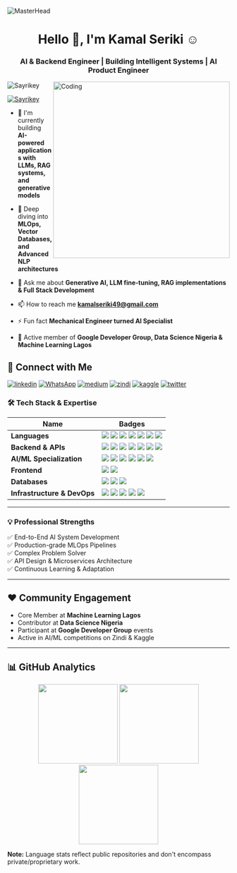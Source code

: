 ![MasterHead](https://img.freepik.com/premium-vector/software-developer-character-programmer-develops-code-illustration_80590-7310.jpg?w=1380)
<h1 align="center">Hello 👋, I'm Kamal Seriki ☺</h1>
<h3 align="center">AI & Backend Engineer | Building Intelligent Systems | AI Product Engineer</h3>
<img align= "right" alt="Coding" width="400" src="https://media4.giphy.com/media/SWoSkN6DxTszqIKEqv/giphy.gif?cid=ecf05e479m3lbjwgjj3sk1sgoy7uzqioqibu1p5mhft9mw9w&rid=giphy.gif&ct=g">

<p align="left"> <img src="https://komarev.com/ghpvc/?username=Sayrikey1&label=Profile%20views&color=0e75b6&style=flat" alt="Sayrikey" /> </p>

<p align="left"> <a href="https://twitter.com/Sayrikey" target="blank"><img src="https://img.shields.io/twitter/follow/Sayrikey?logo=twitter&style=for-the-badge" alt="Sayrikey" /></a> </p>

- 🔭 I'm currently building **AI-powered applications with LLMs, RAG systems, and generative models**

- 🌱 Deep diving into **MLOps, Vector Databases, and Advanced NLP architectures**

- 💬 Ask me about **Generative AI, LLM fine-tuning, RAG implementations & Full Stack Development**

- 📫 How to reach me **kamalseriki49@gmail.com**

- ⚡ Fun fact **Mechanical Engineer turned AI Specialist**

- 👥 Active member of **Google Developer Group, Data Science Nigeria & Machine Learning Lagos**

## 🔗 Connect with Me
[![linkedin](https://img.shields.io/badge/linkedin-0A66C2?style=for-the-badge&logo=linkedin&logoColor=white)](https://www.linkedin.com/in/kamal-seriki-9263a2144/)
[![WhatsApp](https://img.shields.io/badge/WhatsApp-25D366?style=for-the-badge&logo=whatsapp&logoColor=white)](https://wa.me/2349064882112)
[![medium](https://img.shields.io/badge/medium-fff?style=for-the-badge&logo=medium&logoColor=black)](https://medium.com/@kamalseriki49)
[![zindi](https://img.shields.io/badge/zindi-fff?style=for-the-badge&logo=zindi&logoColor=blue)](https://zindi.africa/users/Sayrikey1)
[![kaggle](https://img.shields.io/badge/kaggle-20BEFF?style=for-the-badge&logo=kaggle&logoColor=white)](https://www.kaggle.com/kamalseriki)
[![twitter](https://img.shields.io/badge/twitter-1DA1F2?style=for-the-badge&logo=twitter&logoColor=white)](https://x.com/Sayrikey)

### 🛠 Tech Stack & Expertise

Name | Badges
--- | --- 
**Languages**  |  <img src="https://img.shields.io/badge/TypeScript-3178C6?style=for-the-badge&logo=typescript&logoColor=white" /> <img src="https://img.shields.io/badge/Python-3776AB?style=for-the-badge&logo=python&logoColor=white" /> <img src="https://img.shields.io/badge/JavaScript-F7DF1E?style=for-the-badge&logo=javascript&logoColor=black" /> <img src="https://img.shields.io/badge/Solidity-363636?style=for-the-badge&logo=solidity&logoColor=white" /> <img src="https://img.shields.io/badge/C-A8B9CC?style=for-the-badge&logo=c&logoColor=white" /> <img src="https://img.shields.io/badge/HTML5-E34F26?style=for-the-badge&logo=html5&logoColor=white" /> <img src="https://img.shields.io/badge/CSS3-1572B6?style=for-the-badge&logo=css3&logoColor=white" />
**Backend & APIs** | <img src="https://img.shields.io/badge/FastAPI-009688?style=for-the-badge&logo=fastapi&logoColor=white" /> <img src="https://img.shields.io/badge/NestJS-E0234E?style=for-the-badge&logo=nestjs&logoColor=white" /> <img src="https://img.shields.io/badge/Node.js-339933?style=for-the-badge&logo=nodedotjs&logoColor=white" /> <img src="https://img.shields.io/badge/Express-000000?style=for-the-badge&logo=express&logoColor=white" /> <img src="https://img.shields.io/badge/Django-092E20?style=for-the-badge&logo=django&logoColor=white" /> <img src="https://img.shields.io/badge/Flask-000000?style=for-the-badge&logo=flask&logoColor=white" /> <img src="https://img.shields.io/badge/GraphQL-E10098?style=for-the-badge&logo=graphql&logoColor=white" />
**AI/ML Specialization** | <img src="https://img.shields.io/badge/Generative_AI-FF6F00?style=for-the-badge&logo=openai&logoColor=white" /> <img src="https://img.shields.io/badge/LLMs-43B02A?style=for-the-badge&logo=databricks&logoColor=white" /> <img src="https://img.shields.io/badge/RAG_Systems-FF9E0F?style=for-the-badge" /> <img src="https://img.shields.io/badge/TensorFlow-FF6F00?style=for-the-badge&logo=tensorflow&logoColor=white" /> <img src="https://img.shields.io/badge/PyTorch-EE4C2C?style=for-the-badge&logo=pytorch&logoColor=white" /> <img src="https://img.shields.io/badge/Scikit_Learn-F7931E?style=for-the-badge&logo=scikitlearn&logoColor=white" />
**Frontend** | <img src="https://img.shields.io/badge/React-61DAFB?style=for-the-badge&logo=react&logoColor=black" /> <img src="https://img.shields.io/badge/Bootstrap-7952B3?style=for-the-badge&logo=bootstrap&logoColor=white" />
**Databases**  | <img src="https://img.shields.io/badge/MongoDB-47A248?style=for-the-badge&logo=mongodb&logoColor=white" /> <img src="https://img.shields.io/badge/PostgreSQL-4169E1?style=for-the-badge&logo=postgresql&logoColor=white" /> <img src="https://img.shields.io/badge/MySQL-4479A1?style=for-the-badge&logo=mysql&logoColor=white" />
**Infrastructure & DevOps** | <img src="https://img.shields.io/badge/AWS-232F3E?style=for-the-badge&logo=amazonaws&logoColor=white" /> <img src="https://img.shields.io/badge/GitHub_Actions-2088FF?style=for-the-badge&logo=githubactions&logoColor=white" /> <img src="https://img.shields.io/badge/Netlify-00C7B7?style=for-the-badge&logo=netlify&logoColor=white" /> <img src="https://img.shields.io/badge/Heroku-430098?style=for-the-badge&logo=heroku&logoColor=white" /> <img src="https://img.shields.io/badge/Docker-2496ED?style=for-the-badge&logo=docker&logoColor=white" />

<hr>

### 💡 Professional Strengths
✅ End-to-End AI System Development  
✅ Production-grade MLOps Pipelines  
✅ Complex Problem Solver  
✅ API Design & Microservices Architecture  
✅ Continuous Learning & Adaptation  

<hr>

## ❤ Community Engagement
- Core Member at **Machine Learning Lagos**  
- Contributor at **Data Science Nigeria**  
- Participant at **Google Developer Group** events  
- Active in AI/ML competitions on Zindi & Kaggle  

<hr>

## 📊 GitHub Analytics
<p align="center">
  <img height="180em" src="https://github-readme-stats.vercel.app/api/top-langs/?username=Sayrikey1&layout=compact&theme=dark&hide_border=true&hide=Jupyter%20Notebook,html,css" />
  <img height="180em" src="https://github-readme-stats.vercel.app/api?username=Sayrikey1&show_icons=true&theme=dark&hide_border=true&count_private=true&include_all_commits=true" />
  <img height="180em" src="https://github-readme-streak-stats.herokuapp.com/?user=Sayrikey1&theme=dark&hide_border=true" />
</p>

<b>Note:</b> Language stats reflect public repositories and don't encompass private/proprietary work.

<!-- > <a href="https://github.com/Sayrikey1/github-readme-activity-graph"><img alt="Kamal Seriki's Activity Graph" src="https://activity-graph.herokuapp.com/graph?username=Sayrikey1&bg_color=0D1117&color=5BCDEC&line=5BCDEC&point=FFFFFF&hide_border=true" /></a> -->

<br/>